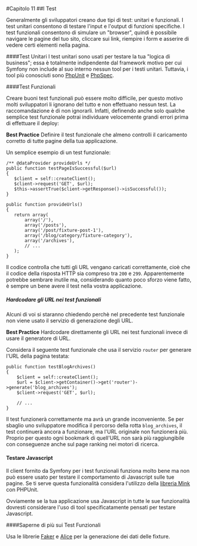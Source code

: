 #Capitolo 11
##I Test

Generalmente gli sviluppatori creano due tipi di test: unitari e funzionali.
I test unitari consentono di testare l'input e l'output di funzioni specifiche.
I test funzionali consentono di simulare un "browser", quindi è possibile navigare
le pagine del tuo sito, cliccare sui link, riempire i form e asserire di vedere
certi elementi nella pagina.

####Test Unitari
I test unitari sono usati per testare la tua "logica di business"; essa è
 totalmente indipendente dal framework motivo per cui Symfony non include al suo interno
 nessun tool per i testi unitari. Tuttavia, i tool più conosciuti sono
[PhpUnit](https://phpunit.de/) e [PhpSpec](http://www.phpspec.net/).


####Test Funzionali

Creare buoni test funzionali può essere molto difficile, per questo motivo molti sviluppatori li
ignorano del tutto e non effettuano nessun test. La raccomandazione è di non ignorarli.
Infatti, definendo anche solo qualche semplice test funzionale potrai individuare velocemente
 grandi errori prima di effettuare il deploy:

**Best Practice**
Definire il test funzionale che almeno controlli il caricamento corretto di tutte pagine
della tua applicazione.


Un semplice esempio di un test funzionale:

 ```
/** @dataProvider provideUrls */
public function testPageIsSuccessful($url)
{
    $client = self::createClient();
    $client->request('GET', $url);
    $this->assertTrue($client->getResponse()->isSuccessful());
}

public function provideUrls()
{
    return array(
        array('/'),
        array('/posts'),
        array('/post/fixture-post-1'),
        array('/blog/category/fixture-category'),
        array('/archives'),
        // ...
    );
}
 ```

 Il codice controlla che tutti gli URL vengano caricati correttamente, cioè
 che il codice della risposta HTTP sia compreso tra `200` e `299`.
 Apparentemente potrebbe sembrare inutile ma, considerando quanto poco sforzo viene fatto,
 è sempre un bene avere il test nella vostra applicazione.

##### Hardcodare gli URL nei test funzionali

 Alcuni di voi si staranno chiedendo perchè nel precedente test funzionale non viene usato
 il servizio di generazione degli URL.

 **Best Practice**
Hardcodare direttamente gli URL nei test funzionali invece di usare il generatore di URL.


Considera il seguente test funzionale che usa il servizio `router` per generare l'URL della
pagina testata:

```
public function testBlogArchives()
{
    $client = self::createClient();
    $url = $client->getContainer()->get('router')->generate('blog_archives');
    $client->request('GET', $url);

    // ...
}
```

Il test funzionerà correttamente ma avrà un grande inconveniente. Se per sbaglio uno sviluppatore
modifica il percorso della rotta `blog_archives`, il test continuerà ancora a funzionare, ma
l'URL originale non funzionerà più. Proprio per questo ogni bookmark di quell'URL non sarà
più raggiungibile con conseguenze anche sul page ranking nei motori di ricerca.


#### Testare Javascript

Il client fornito da Symfony per i test funzionali funziona molto bene ma non può essere usato per testare
il comportamento di Javascript sulle tue pagine. Se ti serve questa funzionalità considera l'utilizzo della
[libreria Mink](http://mink.behat.org) con PHPUnit.

Ovviamente se la tua applicazione usa Javascript in tutte le sue funzionalità
 dovresti considerare l'uso di tool specificatamente pensati per testare Javascript.


####Saperne di più sui Test Funzionali

Usa le librerie [Faker](https://github.com/fzaninotto/Faker) e
[Alice](https://github.com/nelmio/alice) per la generazione dei dati delle fixture.

